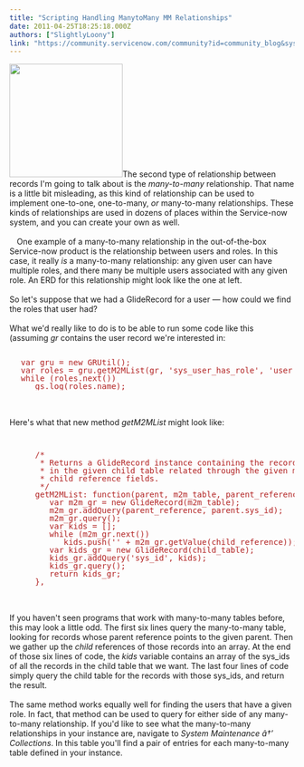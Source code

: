 ```yaml
---
title: "Scripting Handling ManytoMany MM Relationships"
date: 2011-04-25T18:25:18.000Z
authors: ["SlightlyLoony"]
link: "https://community.servicenow.com/community?id=community_blog&sys_id=72dd2ae9dbd0dbc01dcaf3231f9619eb"
---
```

<p><img  alt="" class="jive-image" src="ee2acd0edb9497049c9ffb651f96195e.iix" style="width: auto; height: 200px;" />The second type of relationship between records I'm going to talk about is the <i>many-to-many</i> relationship. That name is a little bit misleading, as this kind of relationship can be used to implement one-to-one, one-to-many, <i>or</i> many-to-many relationships. These kinds of relationships are used in dozens of places within the Service-now system, and you can create your own as well. <br /><br /><img  alt="" class="jive-image" src="08222c0adb10dfc068c1fb651f96197a.iix" style="width: auto; height: 13px;" />One example of a many-to-many relationship in the out-of-the-box Service-now product is the relationship between users and roles. In this case, it really <i>is</i> a many-to-many relationship: any given user can have multiple roles, and there many be multiple users associated with any given role. An ERD for this relationship might look like the one at left.<br /><br />So let's suppose that we had a GlideRecord for a user — how could we find the roles that user had?<br /><!--break--><br />What we'd really like to do is to be able to run some code like this (assuming <i>gr</i> contains the user record we're interested in:<br /><pre style="margin-left:20px;line-height:1;color:FireBrick;"><br />var gru = new GRUtil();<br />var roles = gru.getM2MList(gr, 'sys_user_has_role', 'user', 'role', 'sys_user_role');<br />while (roles.next())<br />   gs.log(roles.name);</pre><br /><br />Here's what that new method <i>getM2MList</i> might look like:<br /><pre style="margin-left:20px;line-height:1;color:FireBrick;"><br /><br />   /*<br />    * Returns a GlideRecord instance containing the records related to the given parent (a GlideRecord)<br />    * in the given child table related through the given m2m_table with the given parent reference and<br />    * child reference fields.<br />    */<br />   getM2MList: function(parent, m2m_table, parent_reference, child_reference, child_table) {<br />      var m2m_gr = new GlideRecord(m2m_table);<br />      m2m_gr.addQuery(parent_reference, parent.sys_id);<br />      m2m_gr.query();<br />      var kids = [];<br />      while (m2m_gr.next())<br />         kids.push('' + m2m_gr.getValue(child_reference));<br />      var kids_gr = new GlideRecord(child_table);<br />      kids_gr.addQuery('sys_id', kids);<br />      kids_gr.query();<br />      return kids_gr;<br />   },<br /></pre><br /><br />If you haven't seen programs that work with many-to-many tables before, this may look a little odd. The first six lines query the many-to-many table, looking for records whose parent reference points to the given parent. Then we gather up the <i>child</i> references of those records into an array. At the end of those six lines of code, the <i>kids</i> variable contains an array of the sys_ids of all the records in the child table that we want. The last four lines of code simply query the child table for the records with those sys_ids, and return the result.<br /><br />The same method works equally well for finding the users that have a given role. In fact, that method can be used to query for either side of any many-to-many relationship. If you'd like to see what the many-to-many relationships in your instance are, navigate to <i>System Maintenance â†’ Collections</i>. In this table you'll find a pair of entries for each many-to-many table defined in your instance.</p>